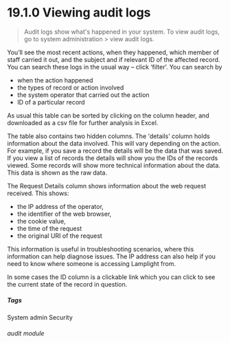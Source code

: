 # 19.1.0 Viewing audit logs

> Audit logs show what's happened in your system. To view audit logs, go to system administration > view audit logs.

You’ll see the most recent actions, when they happened, which member of staff carried it out, and the subject and if
relevant ID of the affected record. You can search these logs in the usual way – click ‘filter’. You can search by

 - when the action happened
 - the types of record or action involved
 - the system operator that carried out the action
 - ID of a particular record

As usual this table can be sorted by clicking on the column header, and downloaded as a csv file for further analysis in
Excel.

The table also contains two hidden columns. The 'details' column holds information about the data involved. This will vary
depending on the action. For example, if you save a record the details will be the data that was saved. If you view a
list of records the details will show you the IDs of the records viewed. Some records will show more technical
information about the data. This data is shown as the raw data.

The Request Details column shows information about the web request received. This shows:

 - the IP address of the operator,
 - the identifier of the web browser,
 - the cookie value,
 - the time of the request
 - the original URI of the request

This information is useful in troubleshooting scenarios, where this information can help diagnose issues. The IP address
can also help if you need to know where someone is accessing Lamplight from.

In some cases the ID column is a clickable link which you can click to see the current state of the record in question. 


##### Tags
System admin
Security


###### audit module
 